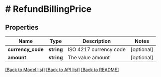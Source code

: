 # # RefundBillingPrice

## Properties

Name | Type | Description | Notes
------------ | ------------- | ------------- | -------------
**currency_code** | **string** | ISO 4217 currency code | [optional] 
**amount** | **string** | The value amount | [optional] 

[[Back to Model list]](../../README.md#documentation-for-models) [[Back to API list]](../../README.md#documentation-for-api-endpoints) [[Back to README]](../../README.md)


